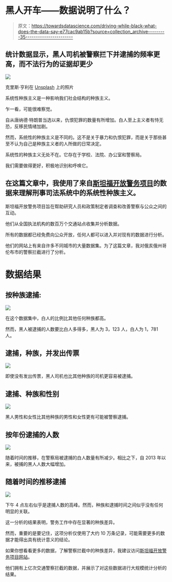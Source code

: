 # 黑人开车——数据说明了什么？

> 原文：<https://towardsdatascience.com/driving-while-black-what-does-the-data-say-e77cac9ab15b?source=collection_archive---------35----------------------->

## 统计数据显示，黑人司机被警察拦下并逮捕的频率更高，而不法行为的证据却更少

![](img/57f6776b48733c0a0ea6a20738ab632e.png)

克里斯·亨利在 [Unsplash](https://unsplash.com/s/photos/police-brutality?utm_source=unsplash&utm_medium=referral&utm_content=creditCopyText) 上的照片

系统性种族主义是一种影响我们社会结构的种族主义。

乍一看，可能很难察觉。

自从唐纳德·特朗普当选以来，仇恨犯罪的数量有所增加。白人至上主义者有恃无恐，反移民情绪加剧。

然而，系统性的种族主义是不同的。这不是关于暴力和仇恨犯罪，而是关于那些甚至不认为自己是种族主义者的人所做的日常决定。

系统性的种族主义无处不在。它存在于学校、法院、办公室和警察局。

我们需要做得更好，积极地识别和呼唤它。

## 在这篇文章中，我使用了来自[斯坦福开放警务项目](https://openpolicing.stanford.edu/#:~:text=The%20Open%20Policing%20Project&text=We%2C%20the%20Stanford%20Open%20Policing,explanatory%20power%20of%20data%20journalism.)的数据来理解刑事司法系统中的系统性种族主义。

斯坦福开放警务项目旨在帮助研究人员和政策制定者调查和改善警察与公众之间的互动。

他们从全国执法机构的数百万个交通站点收集并分析数据。

所有的数据都已经免费向公众开放，任何人都可以进入并对现有的数据进行分析。

他们的网站上有来自许多不同城市的大量数据集。为了这篇文章，我对俄亥俄州哥伦布市的警察拦截进行了分析。

# 数据结果

## 按种族逮捕:

![](img/0f95284311e5532d7d7b33896f08fa41.png)

在这个数据集中，白人的比例比其他任何种族都高。

然而，黑人被逮捕的人数要比白人多得多，黑人为 3，123 人，白人为 1，781 人。

## 逮捕，种族，并发出传票

![](img/d7bc35a820e224ae277b905c3aad60e4.png)

即使没有发出传票，黑人司机也比其他种族的司机更容易被逮捕。

## 逮捕、种族和性别

![](img/2784d33d2ecc9460a9f48e11e5eb3e4f.png)

黑人男性和女性比其他种族的男性和女性更有可能被警察逮捕。

## 按年份逮捕的人数

![](img/ad1a4ffe4abe0cf845324c0f7ac9624d.png)

随着时间的推移，在警察局被逮捕的白人数量有所减少。相比之下，自 2013 年以来，被捕的黑人人数大幅增加。

## 随着时间的推移逮捕

![](img/dbbdf4a78380849966dd134e4ac50f78.png)

下午 4 点左右似乎是逮捕人数的高峰。然而，种族和逮捕时间之间似乎没有任何明显的关联。

这一分析的结果表明，警务工作中存在显著的种族差异。

然而，重要的是要记住，这项分析仅使用了大约 10 万条记录，可能需要更多的数据才能得出具有统计意义的结论。

如果你想看看更多的数据，了解警察拦截中的种族差异，我建议访问[斯坦福开放警务项目网站](https://openpolicing.stanford.edu/findings/)。

他们拥有上亿次交通警察拦截的数据，并展示了对这些数据进行大规模统计分析的结果。